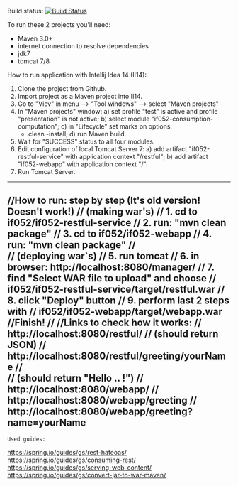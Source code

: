 Build status: [![Build Status](https://buildhive.cloudbees.com/job/if052java/job/if052/badge/icon)](https://buildhive.cloudbees.com/job/if052java/job/if052/)

To run these 2 projects you'll need:
  - Maven 3.0+
  - internet connection to resolve dependencies
  - jdk7
  - tomcat 7/8

How to run application with Intellij Idea 14 (II14):
1. Clone the project from Github.
2. Import project as a Maven project into II14.
3. Go to "Viev" in menu --> "Tool windows" -->
   select "Maven projects"
4. In "Maven projects" window:
   a) set profile "test" is active and profile "presentation"
      is not active;
   b) select module "if052-consumption-computation";
   c) in "Lifecycle" set marks on options:
      - clean
      -install;
   d) run Maven build.
5. Wait for "SUCCESS" status to all four modules.
6. Edit configuration of local Tomcat Server 7:
   a) add artifact "if052-restful-service" with application
      context "/restful";
   b) add artifact "if052-webapp" with application context
      "/".
7. Run Tomcat Server.
------------------------------------------------------------
//How to run: step by step (It's old version! Doesn't work!)
//  (making war's)
//  1. cd to if052/if052-restful-service
//  2. run: "mvn clean package"
//  3. cd to if052/if052-webapp
//  4. run: "mvn clean package"
//  
//  (deploying war`s)
//  5. run tomcat
//  6. in browser: http://localhost:8080/manager/
//  7. find "Select WAR file to upload" and choose 
//	  if052/if052-restful-service/target/restful.war
//  8. click "Deploy" button
//  9. perform last 2 steps with
//	  if052/if052-webapp/target/webapp.war
//Finish!
//
//Links to check how it works:
//  http://localhost:8080/restful/
//  (should return JSON)
//  http://localhost:8080/restful/greeting/yourName
//  
//  (should return "Hello .. !")
//  http://localhost:8080/webapp/
//  http://localhost:8080/webapp/greeting
//  http://localhost:8080/webapp/greeting?name=yourName
------------------------------------------------------------  

    Used guides:
https://spring.io/guides/gs/rest-hateoas/
https://spring.io/guides/gs/consuming-rest/
https://spring.io/guides/gs/serving-web-content/
https://spring.io/guides/gs/convert-jar-to-war-maven/
